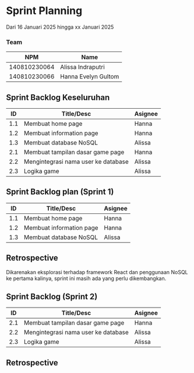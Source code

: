 # Sprint Planning 
Dari 16 Januari 2025 hingga xx Januari 2025

### Team
| NPM           | Name                    |
| ------------- |-------------------------|
| 140810230064  | Alissa Indraputri       |
| 140810230066  | Hanna Evelyn Gultom     |

## Sprint Backlog Keseluruhan 
| ID  | Title/Desc                                        | Asignee          |
| --- | ------------------------------------------------- | ---------------- |  
| 1.1 | Membuat home page                                 | Hanna            | 
| 1.2 | Membuat information page                          | Hanna            | 
| 1.3 | Membuat database NoSQL                            | Alissa           |
| 2.1 | Membuat tampilan dasar game page                  | Hanna            |
| 2.2 | Mengintegrasi nama user ke database               | Alissa           |
| 2.3 | Logika game                                       | Alissa           |


## Sprint Backlog plan (Sprint 1)

| ID  | Title/Desc               | Asignee |
| --- | ------------------------ | ------- |
| 1.1 | Membuat home page        | Hanna   |
| 1.2 | Membuat information page | Hanna   |
| 1.3 | Membuat database NoSQL   | Alissa  |

## Retrospective 
Dikarenakan eksplorasi terhadap framework React dan penggunaan NoSQL ke pertama kalinya, sprint ini masih ada yang perlu dikembangkan.

## Sprint Backlog (Sprint 2)
| ID  | Title/Desc                                        | Asignee            | 
| --- | ------------------------------------------------- | ------------------ | 
| 2.1 | Membuat tampilan dasar game page                  | Hanna              |
| 2.2 | Mengintegrasi nama user ke database               | Alissa             |
| 2.3 | Logika game                                       | Alissa             |

## Retrospective